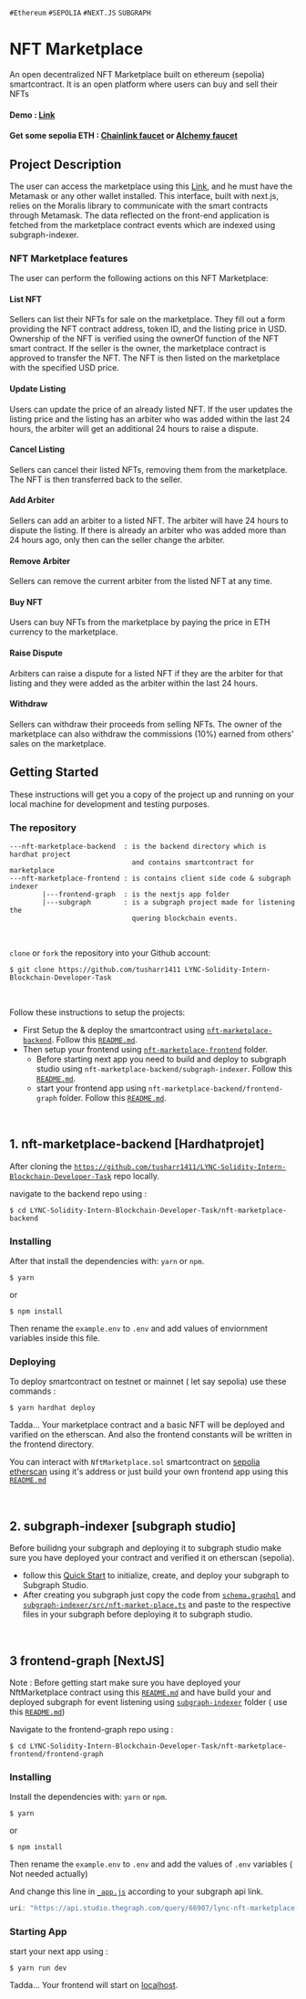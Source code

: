 `#Ethereum` `#SEPOLIA` `#NEXT.JS` `SUBGRAPH`

# NFT Marketplace

An open decentralized NFT Marketplace built on ethereum (sepolia) smartcontract. It is an open platform where users can buy and sell their NFTs

#### Demo : [Link](https://lync-nft-marketplace.vercel.app/)

#### Get some sepolia ETH : [Chainlink faucet](https://faucets.chain.link/sepolia) or [Alchemy faucet](https://www.alchemy.com/faucets/ethereum-sepolia)


## Project Description
The user can access the marketplace using this [Link](https://lync-nft-marketplace.vercel.app/), and he must have the Metamask or any other wallet installed. This interface, built with next.js, relies on the Moralis library to communicate with the smart contracts through Metamask. The data reflected on the front-end application is fetched from the marketplace contract events which are indexed using subgraph-indexer.




### NFT Marketplace features
The user can perform the following actions on this NFT Marketplace:


#### List NFT
Sellers can list their NFTs for sale on the marketplace. They fill out a form providing the NFT contract address, token ID, and the listing price in USD. Ownership of the NFT is verified using the ownerOf function of the NFT smart contract. If the seller is the owner, the marketplace contract is approved to transfer the NFT. The NFT is then listed on the marketplace with the specified USD price.

#### Update Listing
Users can update the price of an already listed NFT. If the user updates the listing price and the listing has an arbiter who was added within the last 24 hours, the arbiter will get an additional 24 hours to raise a dispute.

#### Cancel Listing
Sellers can cancel their listed NFTs, removing them from the marketplace. The NFT is then transferred back to the seller.

#### Add Arbiter
Sellers can add an arbiter to a listed NFT. The arbiter will have 24 hours to dispute the listing. If there is already an arbiter who was added more than 24 hours ago, only then can the seller change the arbiter.

#### Remove Arbiter
Sellers can remove the current arbiter from the listed NFT at any time.

#### Buy NFT
Users can buy NFTs from the marketplace by paying the price in ETH currency to the marketplace.

#### Raise Dispute
Arbiters can raise a dispute for a listed NFT if they are the arbiter for that listing and they were added as the arbiter within the last 24 hours.

#### Withdraw
Sellers can withdraw their proceeds from selling NFTs. The owner of the marketplace can also withdraw the commissions (10%) earned from others' sales on the marketplace.




## Getting Started

These instructions will get you a copy of the project up and running on your local machine for development and testing purposes.


### The repository


```
---nft-marketplace-backend  : is the backend directory which is hardhat project 
                              and contains smartcontract for marketplace
---nft-marketplace-frontend : is contains client side code & subgraph indexer
        |---frontend-graph  : is the nextjs app folder
        |---subgraph        : is a subgraph project made for listening the 
                              quering blockchain events.
```

<br>

 `clone` or `fork` the repository into your Github account:


```
$ git clone https://github.com/tusharr1411 LYNC-Solidity-Intern-Blockchain-Developer-Task
```

<br>

Follow these instructions to setup the projects:
* First Setup the & deploy the smartcontract using  [`nft-marketplace-backend`](https://github.com/tusharr1411/LYNC-Solidity-Intern-Blockchain-Developer-Task/tree/main/nft-marketplace-backend). Follow this [`README.md`](https://github.com/tusharr1411/LYNC-Solidity-Intern-Blockchain-Developer-Task/blob/main/nft-marketplace-backend/README.md ).
* Then setup your frontend using [`nft-marketplace-frontend`](https://github.com/tusharr1411/LYNC-Solidity-Intern-Blockchain-Developer-Task/tree/main/nft-marketplace-frontend) folder.
    * Before starting next app you need to build and deploy to subgraph studio using `nft-marketplace-backend/subgraph-indexer`. Follow this [`README.md`](https://github.com/tusharr1411/LYNC-Solidity-Intern-Blockchain-Developer-Task/blob/main/nft-marketplace-frontend/subgraph-indexer/README.md ).
    * start your frontend app using `nft-marketplace-backend/frontend-graph` folder. Follow this [`README.md`](https://github.com/tusharr1411/LYNC-Solidity-Intern-Blockchain-Developer-Task/blob/main/nft-marketplace-frontend/frontend-graph/README.md).

<br>













## 1. nft-marketplace-backend [Hardhatprojet]


After cloning the [`https://github.com/tusharr1411/LYNC-Solidity-Intern-Blockchain-Developer-Task`](https://github.com/tusharr1411/LYNC-Solidity-Intern-Blockchain-Developer-Task) repo locally.

navigate to the backend repo using : 

```
$ cd LYNC-Solidity-Intern-Blockchain-Developer-Task/nft-marketplace-backend
```


### Installing

After that install the dependencies with:  `yarn` or `npm`.

```
$ yarn
```
or 
```
$ npm install
```

Then rename the `example.env` to `.env` and add values of enviornment variables inside this file.

### Deploying

To deploy smartcontract on testnet or mainnet ( let say sepolia) use these commands :

```
$ yarn hardhat deploy
```

Tadda... Your marketplace contract and a basic NFT will be deployed and varified on the etherscan. And also the frontend constants will be written in the frontend directory.

You can interact with `NftMarketplace.sol` smartcontract on [sepolia etherscan](https://sepolia.etherscan.io/) using it's address or just build your own frontend app using this [`README.md`](https://github.com/tusharr1411/LYNC-Solidity-Intern-Blockchain-Developer-Task/blob/main/nft-marketplace-frontend/frontend-graph/README.md)







<br>







## 2. subgraph-indexer [subgraph studio]



Before builidng your subgraph and deploying it to subgraph studio make sure you have deployed your contract and verified it on etherscan (sepolia). 



* follow this [Quick Start](https://thegraph.com/docs/en/quick-start/) to initialize, create, and deploy your subgraph to Subgraph Studio.
* After creating you subgraph just copy the code from [`schema.graphql`](https://github.com/tusharr1411/LYNC-Solidity-Intern-Blockchain-Developer-Task?tab=readme-ov-file) and [`subgraph-indexer/src/nft-market-place.ts`](https://github.com/tusharr1411/LYNC-Solidity-Intern-Blockchain-Developer-Task/blob/main/nft-marketplace-frontend/subgraph-indexer/src/nft-market-place.ts) and paste to the respective files in your subgraph before deploying it to subgraph studio.

<br>











## 3 frontend-graph  [NextJS]


Note : Before getting start make sure you have deployed your NftMarketplace contract using this [`README.md`](https://github.com/tusharr1411/LYNC-Solidity-Intern-Blockchain-Developer-Task/blob/main/nft-marketplace-backend/README.md) and have build your and deployed subgraph for event listening using [`subgraph-indexer`](https://github.com/tusharr1411/LYNC-Solidity-Intern-Blockchain-Developer-Task/tree/main/nft-marketplace-frontend/subgraph-indexer) folder ( use this [`README.md`](https://github.com/tusharr1411/LYNC-Solidity-Intern-Blockchain-Developer-Task/blob/main/nft-marketplace-frontend/subgraph-indexer/README.md))




Navigate to the frontend-graph repo using : 

```
$ cd LYNC-Solidity-Intern-Blockchain-Developer-Task/nft-marketplace-frontend/frontend-graph
```


### Installing

Install the dependencies with:  `yarn` or `npm`.

```
$ yarn
```
or 
```
$ npm install
```

Then rename the `example.env` to `.env` and add the values of `.env` variables ( Not needed actually)

And change this line in [`_app.js`](https://github.com/tusharr1411/LYNC-Solidity-Intern-Blockchain-Developer-Task/blob/2302b4e01a0b52734bb8191b455c5ca57437d502/nft-marketplace-frontend/frontend-graph/pages/_app.js#L10) according to your subgraph api link.

```js
uri: "https://api.studio.thegraph.com/query/66907/lync-nft-marketplace-2024/version/latest",
```

### Starting App

start your next app using :

```
$ yarn run dev
```

Tadda... Your frontend will start on [localhost](http://localhost:3000/).
